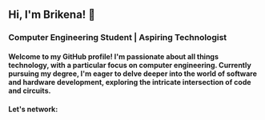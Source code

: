 ## Hi, I'm Brikena! 👋
### Computer Engineering Student | Aspiring Technologist
#### Welcome to my GitHub profile! I'm passionate about all things technology, with a particular focus on computer engineering. Currently pursuing my degree, I'm eager to delve deeper into the world of software and hardware development, exploring the intricate intersection of code and circuits.

#### Let's network:


<!--
**brikenakastrati/brikenakastrati** is a ✨ _special_ ✨ repository because its `README.md` (this file) appears on your GitHub profile.

Here are some ideas to get you started:

- 🔭 I’m currently working on ...
- 🌱 I’m currently learning ...
- 👯 I’m looking to collaborate on ...
- 🤔 I’m looking for help with ...
- 💬 Ask me about ...
- 📫 How to reach me: ...
- 😄 Pronouns: ...
- ⚡ Fun fact: ...
-->
